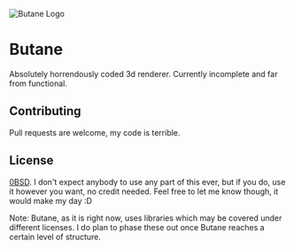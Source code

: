 ![Butane Logo](https://github.com/technichron/butane/blob/main/butane.png)
# Butane

Absolutely horrendously coded 3d renderer. Currently incomplete and far from functional.

## Contributing

Pull requests are welcome, my code is terrible.

## License

[0BSD](https://opensource.org/licenses/0BSD). I don't expect anybody to use any part of this ever, but if you do, use it however you want, no credit needed. Feel free to let me know though, it would make my day :D

Note: Butane, as it is right now, uses libraries which may be covered under different licenses. I do plan to phase these out once Butane reaches a certain level of structure.
